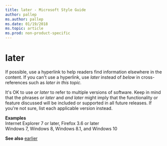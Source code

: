 ```yaml
---
title: later - Microsoft Style Guide
author: pallep
ms.author: pallep
ms.date: 01/19/2018
ms.topic: article
ms.prod: non-product-specific
---
```


# later

If possible, use a hyperlink to help readers find information elsewhere in the content. If you can't use a hyperlink, use *later* instead of *below* in cross-references such as *later in this topic.*

It's OK to use *or later* to refer to multiple versions of software. Keep in mind that the phrases *or later* and *and later*
might imply that the functionality or feature discussed will be
included or supported in all future releases. If you're not sure, list
each applicable version instead.

**Examples**  
Internet Explorer 7 or later, Firefox 3.6 or later  
Windows 7, Windows 8, Windows 8.1, and Windows 10

**See also** [earlier](~/a-z-word-list-term-collections/e/earlier.md)
